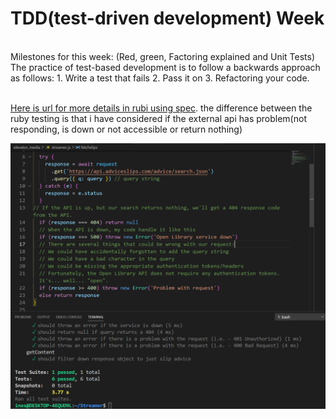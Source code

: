 # TDD(test-driven development) Week #
</br>
Milestones for this week:
(Red, green, Factoring explained and Unit Tests)
</br>
The practice of test-based development is to follow a backwards approach as follows:
1.	Write a test that fails
2.	Pass it on
3.	Refactoring your code.
</br>
</br>

[Here is url for more details in rubi using spec](https://github.com/InesIzere/TDD). 
 the difference between the ruby testing is that i have considered if the external api has problem(not responding, is down or not accessible or return nothing)

![](streamerJS1.PNG) 


